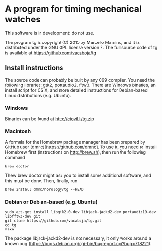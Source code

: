 # A program for timing mechanical watches

This software is in development: do not use.

The program tg is copyright (C) 2015 by Marcello Mamino, and it is
distributed under the GNU GPL license version 2. The full source code of
tg is available at https://github.com/vacaboja/tg

## Install instructions

The source code can probably be built by any C99 compiler. You need the
following libraries: gtk2, portaudio2, fftw3. There are Windows binaries,
an install script for OS X, and more detailed instructions for
Debian-based Linux distributions (e.g. Ubuntu).

### Windows

Binaries can be found at http://ciovil.li/tg.zip

### Macintosh

A formula for the Homebrew package manager has been prepared by GitHub
user (dmnc)[https://github.com/dmnc]. To use it, you need to install
Homebrew first (instructions on http://brew.sh), then run the following
command

	brew doctor

Thew brew doctor might ask you to install some additional software, and
this must be done. Then, finally, run

	brew install dmnc/horology/tg --HEAD

### Debian or Debian-based (e.g. Ubuntu)

	sudo apt-get install libgtk2.0-dev libjack-jackd2-dev portaudio19-dev libfftw3-dev git
	git clone https://github.com/vacaboja/tg.git
	cd tg
	make

The package libjack-jackd2-dev is not necessary, it only works around a
known bug (https://bugs.debian.org/cgi-bin/bugreport.cgi?bug=718221).
